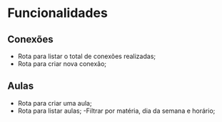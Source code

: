 # Funcionalidades

## Conexões

- Rota para listar o total de conexões realizadas;
- Rota para criar nova conexão;

## Aulas

- Rota para criar uma aula;
- Rota para listar aulas;
    -Filtrar por matéria, dia da semana e horário;




